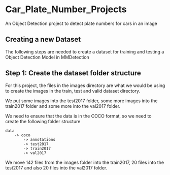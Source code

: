 # Car_Plate_Number_Projects
An Object Detection project to detect plate numbers for cars in an image


## Creating a new Dataset

The following steps are needed to create a dataset for training and testing a Object Detection Model in MMDetection

## Step 1: Create the dataset folder structure

For this project, the files in the images directory are what we would be using to create the images in the train, test and valid dataset directory.

We put some images into the test2017 folder, some more images into the train2017 folder and some more into the val2017 folder.

We need to ensure that the data is in the COCO format, so we need to create the following folder structure

```
data 
	-> coco
	 	-> annotations
	 	-> test2017
	 	-> train2017
	 	-> val2017
```

We move 142 files from the images folder into the train2017, 20 files into the test2017 and also 20 files into the val2017 folder.



